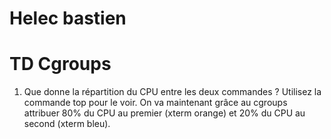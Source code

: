 # Helec bastien
# TD Cgroups

1. Que donne la répartition du CPU entre les deux commandes ? Utilisez la commande top pour le
voir.
On va maintenant grâce au cgroups attribuer 80% du CPU au premier (xterm orange) et 20% du
CPU au second (xterm bleu).